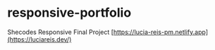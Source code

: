 # responsive-portfolio
 Shecodes Responsive Final Project
[https://lucia-reis-pm.netlify.app](https://luciareis.dev/)
